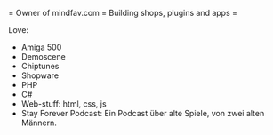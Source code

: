 = Owner of mindfav.com = Building shops, plugins and apps =

Love:

* Amiga 500
* Demoscene
* Chiptunes
* Shopware
* PHP
* C#
* Web-stuff: html, css, js
* Stay Forever Podcast: Ein Podcast über alte Spiele, von zwei alten Männern. 
